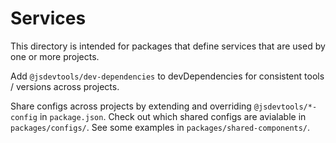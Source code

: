# Services
This directory is intended for packages that define services that are used by one or more projects.

Add `@jsdevtools/dev-dependencies` to devDependencies for consistent tools / versions across projects.

Share configs across projects by extending and overriding `@jsdevtools/*-config` in `package.json`. Check out which shared configs are avialable in `packages/configs/`. See some examples in `packages/shared-components/`.

